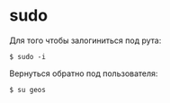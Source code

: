 # sudo
Для того чтобы залогиниться под рута:
```
$ sudo -i
```

Вернуться обратно под пользователя:
```
$ su geos
```
